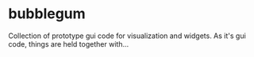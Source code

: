bubblegum
========

Collection of prototype gui code for visualization and widgets. As it's gui code, things are held together with...
